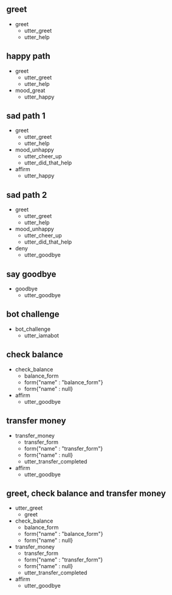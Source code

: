 ## greet
* greet
   - utter_greet
   - utter_help

## happy path
* greet
  - utter_greet
  - utter_help
* mood_great
  - utter_happy

## sad path 1
* greet
  - utter_greet
  - utter_help
* mood_unhappy
  - utter_cheer_up
  - utter_did_that_help
* affirm
  - utter_happy

## sad path 2
* greet
  - utter_greet
  - utter_help
* mood_unhappy
  - utter_cheer_up
  - utter_did_that_help
* deny
  - utter_goodbye

## say goodbye
* goodbye
  - utter_goodbye

## bot challenge
* bot_challenge
  - utter_iamabot
  
## check balance
* check_balance
   - balance_form
   - form{"name" : "balance_form"}
   - form{"name" : null}
* affirm
   - utter_goodbye
   
## transfer money
* transfer_money
   - transfer_form
   - form{"name" : "transfer_form"}
   - form{"name" : null}
   - utter_transfer_completed
* affirm
   - utter_goodbye
   
## greet, check balance and transfer money
* utter_greet
  - greet
* check_balance
  - balance_form
  - form{"name" : "balance_form"}
  - form{"name" : null}  
* transfer_money
  - transfer_form
  - form{"name" : "transfer_form"}
  - form{"name" : null}
  - utter_transfer_completed
* affirm
  - utter_goodbye  
  
  

